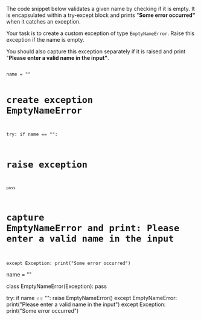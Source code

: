 The code snippet below validates a given name by checking if it is empty. It is encapsulated within a try-except block and prints "**Some error occurred"** when it catches an exception.

Your task is to create a custom exception of type `EmptyNameError`. Raise this exception if the name is empty. 

You should also capture this exception separately if it is raised and print "**Please enter a valid name in the input"**.


<Editor lang="python" type="exercise">
<code>
name = ""

# create exception EmptyNameError


try:
  if name == "":
#     raise exception
    pass
# capture EmptyNameError and print: Please enter a valid name in the input
except Exception:
  print("Some error occurred")
</code>

<solution>
name = ""

class EmptyNameError(Exception):
  pass

try:
  if name == "":
    raise EmptyNameError()
except EmptyNameError:
  print("Please enter a valid name in the input")
except Exception:
  print("Some error occurred")
</solution>
</Editor>